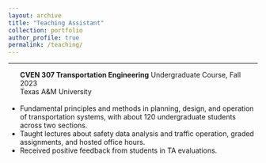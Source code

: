 ```yaml
---
layout: archive
title: "Teaching Assistant"
collection: portfolio
author_profile: true
permalink: /teaching/ 
---
```




<hr color="#FFFFFF" />

<ul>
<b>CVEN 307 Transportation Engineering</b>
Undergraduate Course, Fall 2023<br/>
Texas A&M University <br/>
<br/>

<li> Fundamental principles and methods in planning, design, and operation of transportation systems, with about 120 undergraduate students across two sections. </li>
<li> Taught lectures about safety data analysis and traffic operation, graded assignments, and hosted office hours.</li>
<li> Received positive feedback from students in TA evaluations.</li>
</ul>

